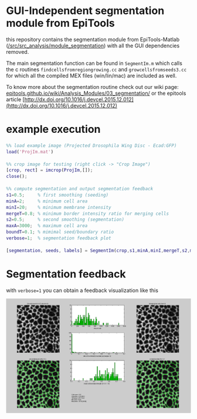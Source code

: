 # GUI-Independent segmentation module from EpiTools

this repository contains the segmentation module from EpiTools-Matlab ([/src/src_analysis/module_segmentation](https://github.com/epitools/epitools-matlab/tree/master/src/src_analysis/module_segmentation)) with all the GUI dependencies removed.

The main segmentation function can be found in `SegmentIm.m` which calls the c routines `findcellsfromregiongrowing.cc` and `growcellsfromseeds3.cc` for which all the compiled MEX files (win/lin/mac) are included as well.

To know more about the segmentation routine check out our wiki page: [epitools.github.io/wiki/Analysis_Modules/03_segmentation/](https://epitools.github.io/wiki/Analysis_Modules/03_segmentation/) or the epitools article [http://dx.doi.org/10.1016/j.devcel.2015.12.012](http://dx.doi.org/10.1016/j.devcel.2015.12.012)

# example execution

```matlab
%% load example image (Projected Drosophila Wing Disc - Ecad:GFP)
load('ProjIm.mat')

%% crop image for testing (right click -> "Crop Image")
[crop, rect] = imcrop(ProjIm,[]);
close();

%% compute segmentation and output segmentation feedback
s1=0.5;     % first smoothing (seeding)
minA=2;     % minimum cell area
minI=20;    % minimum membrane intensity
mergeT=0.8; % minimum border intensity ratio for merging cells
s2=0.5;     % second smoothing (segmentation)
maxA=3000;  % maximum cell area
boundT=0.1; % mimimal seed/boundary ratio
verbose=1;  % segmentation feedback plot

[segmentation, seeds, labels] = SegmentIm(crop,s1,minA,minI,mergeT,s2,maxA,boundT,verbose);
```

# Segmentation feedback

with `verbose=1` you can obtain a feedback visualization like this

![Segmentation feedback](ProjIm_feedback.png)
